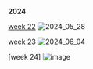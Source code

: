 **2024**

[week 22](https://github.com/SusanReichts/TidyTuesdays/tree/main/2024_05_28)
![2024_05_28](https://github.com/SusanReichts/TidyTuesdays/assets/93623936/78172ccc-f02a-4b7d-b0e4-0ba6cf91f20b)

[week 23](https://github.com/SusanReichts/TidyTuesdays/tree/main/2024_06_04)
![2024_06_04](https://github.com/SusanReichts/TidyTuesdays/assets/93623936/8fccbc3d-ac5d-4911-ad3a-8ee33154d221)

[week 24] 
![image](https://github.com/SusanReichts/TidyTuesdays/assets/93623936/6ff9b72d-f97e-4d6d-81ff-36aaad34d22c)
